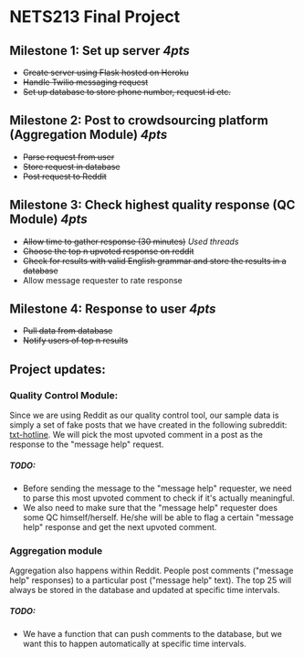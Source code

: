 # NETS213 Final Project
## Milestone 1: Set up server *4pts*
* ~~Create server using Flask hosted on Heroku~~ 
* ~~Handle Twilio messaging request~~
* ~~Set up database to store phone number, request id etc.~~

## Milestone 2: Post to crowdsourcing platform (Aggregation Module) *4pts*
* ~~Parse request from user~~
* ~~Store request in database~~
* ~~Post request to Reddit~~

## Milestone 3: Check highest quality response (QC Module) *4pts*
* ~~Allow time to gather response (30 minutes)~~ *Used threads*
* ~~Choose the top n upvoted response on reddit~~
* ~~Check for results with valid English grammar and store the results in a database~~
* Allow message requester to rate response

## Milestone 4: Response to user *4pts*
* ~~Pull data from database~~
* ~~Notify users of top n results~~

## Project updates:
### Quality Control Module:
Since we are using Reddit as our quality control tool, our sample data is simply a set of fake posts that we have created in the following subreddit: [txt-hotline](https://www.reddit.com/r/txthotline).
We will pick the most upvoted comment in a post as the response to the "message help" request.
##### TODO:
* Before sending the message to the "message help" requester, we need to parse this most upvoted comment to check if it's actually meaningful.
* We also need to make sure that the "message help" requester does some QC himself/herself. He/she will be able to flag a certain "message help" response and get the next upvoted comment.

### Aggregation module
Aggregation also happens within Reddit. People post comments ("message help" responses) to a particular post ("message help" text). The top 25 will always be stored in the database and updated at specific time intervals.
##### TODO:
* We have a function that can push comments to the database, but we want this to happen automatically at specific time intervals. 
